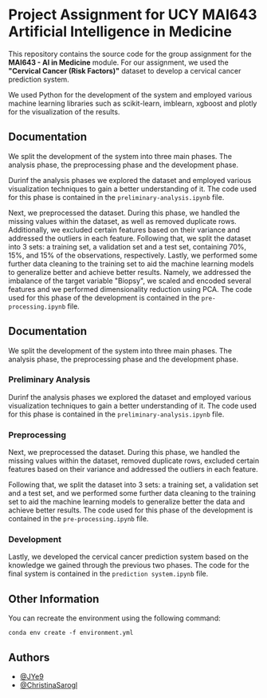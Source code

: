 # Project Assignment for UCY MAI643 Artificial Intelligence in Medicine

This repository contains the source code for the group assignment for the **MAI643 - AI in Medicine** module. For our assignment, we used the **"Cervical Cancer (Risk Factors)"** dataset to develop a cervical cancer prediction system. 

We used Python for the development of the system and employed various machine learning libraries such as scikit-learn, imblearn, xgboost and plotly for the visualization of the results.

## Documentation

We split the development of the system into three main phases. The analysis phase, the preprocessing phase and the development phase.

Durinf the analysis phases we explored the dataset and employed various visualization techniques to gain a better understanding of it. The code used for this phase is contained in the `preliminary-analysis.ipynb` file.  

Next, we preprocessed the dataset. During this phase, we handled the missing values within the dataset, as well as removed duplicate rows. Additionally, we excluded certain features based on their variance and addressed the outliers in each feature. Following that, we split the dataset into 3 sets: a training set, a validation set and a test set, containing 70%, 15%, and 15% of the observations, respectively. Lastly, we performed some further data cleaning to the training set to aid the machine learning models to generalize better and achieve better results. Namely, we addressed the imbalance of the target variable "Biopsy", we scaled and encoded several features and we performed dimensionality reduction using PCA. The code used for this phase of the development is contained in the `pre-processing.ipynb` file.

## Documentation

We split the development of the system into three main phases. The analysis phase, the preprocessing phase and the development phase.

### Preliminary Analysis
Durinf the analysis phases we explored the dataset and employed various visualization techniques to gain a better understanding of it. The code used for this phase is contained in the `preliminary-analysis.ipynb` file.  

### Preprocessing
Next, we preprocessed the dataset. During this phase, we handled the missing values within the dataset, removed duplicate rows, excluded certain features based on their variance and addressed the outliers in each feature.

Following that, we split the dataset into 3 sets: a training set, a validation set and a test set, and we performed some further data cleaning to the training set to aid the machine learning models to generalize better the data and achieve better results. The code used for this phase of the development is contained in the `pre-processing.ipynb` file.

### Development
Lastly, we developed the cervical cancer prediction system based on the knowledge we gained through the previous two phases. The code for the final system is contained in the `prediction system.ipynb` file.

## Other Information

You can recreate the environment using the following command:

```
conda env create -f environment.yml
```

## Authors

- [@JYe9](https://github.com/JYe9)
- [@ChristinaSarogl](https://github.com/ChristinaSarogl)